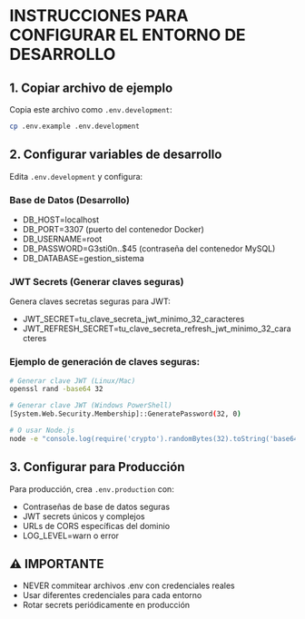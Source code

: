 # INSTRUCCIONES PARA CONFIGURAR EL ENTORNO DE DESARROLLO

## 1. Copiar archivo de ejemplo
Copia este archivo como `.env.development`:
```bash
cp .env.example .env.development
```

## 2. Configurar variables de desarrollo
Edita `.env.development` y configura:

### Base de Datos (Desarrollo)
- DB_HOST=localhost
- DB_PORT=3307 (puerto del contenedor Docker)
- DB_USERNAME=root
- DB_PASSWORD=G3sti0n..$45 (contraseña del contenedor MySQL)
- DB_DATABASE=gestion_sistema

### JWT Secrets (Generar claves seguras)
Genera claves secretas seguras para JWT:
- JWT_SECRET=tu_clave_secreta_jwt_minimo_32_caracteres
- JWT_REFRESH_SECRET=tu_clave_secreta_refresh_jwt_minimo_32_caracteres

### Ejemplo de generación de claves seguras:
```bash
# Generar clave JWT (Linux/Mac)
openssl rand -base64 32

# Generar clave JWT (Windows PowerShell)
[System.Web.Security.Membership]::GeneratePassword(32, 0)

# O usar Node.js
node -e "console.log(require('crypto').randomBytes(32).toString('base64'))"
```

## 3. Configurar para Producción
Para producción, crea `.env.production` con:
- Contraseñas de base de datos seguras
- JWT secrets únicos y complejos
- URLs de CORS específicas del dominio
- LOG_LEVEL=warn o error

## ⚠️ IMPORTANTE
- NEVER commitear archivos .env con credenciales reales
- Usar diferentes credenciales para cada entorno
- Rotar secrets periódicamente en producción